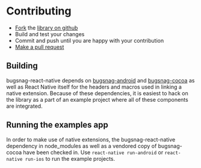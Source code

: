 # Contributing

-   [Fork](https://help.github.com/articles/fork-a-repo) the [library on github](https://github.com/bugsnag/bugsnag-react-native)
-   Build and test your changes
-   Commit and push until you are happy with your contribution
-   [Make a pull request](https://help.github.com/articles/using-pull-requests)


## Building

bugsnag-react-native depends on
[bugsnag-android](https://github.com/bugsnag/bugsnag-android) and
[bugsnag-cocoa](https://github.com/bugsnag/bugsnag-cocoa) as well as React
Native itself for the headers and macros used in linking a native extension.
Because of these dependencies, it is easiest to hack on the library as a part of
an example project where all of these components are integrated.


## Running the examples app

In order to make use of native extensions, the bugsnag-react-native dependency
in node_modules as well as a vendored copy of bugsnag-cocoa have been checked
in. Use `react-native run-android` or `react-native run-ios` to run the example
projects.
